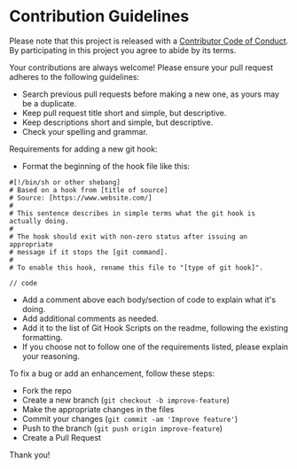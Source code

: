 # Contribution Guidelines

Please note that this project is released with a [Contributor Code of Conduct](CODE-OF-CONDUCT.md). By participating in this project you agree to abide by its terms.

Your contributions are always welcome! Please ensure your pull request adheres to the following guidelines:

- Search previous pull requests before making a new one, as yours may be a duplicate.
- Keep pull request title short and simple, but descriptive.
- Keep descriptions short and simple, but descriptive.
- Check your spelling and grammar.

Requirements for adding a new git hook:

- Format the beginning of the hook file like this:

```
#[!/bin/sh or other shebang]
# Based on a hook from [title of source]
# Source: [https://www.website.com/]
#
# This sentence describes in simple terms what the git hook is actually doing.
#
# The hook should exit with non-zero status after issuing an appropriate
# message if it stops the [git command].
#
# To enable this hook, rename this file to "[type of git hook]".

// code
```

- Add a comment above each body/section of code to explain what it's doing.
- Add additional comments as needed.
- Add it to the list of Git Hook Scripts on the readme, following the existing formatting.
- If you choose not to follow one of the requirements listed, please explain your reasoning.

To fix a bug or add an enhancement, follow these steps:

- Fork the repo
- Create a new branch (`git checkout -b improve-feature`)
- Make the appropriate changes in the files
- Commit your changes (`git commit -am 'Improve feature'`)
- Push to the branch (`git push origin improve-feature`)
- Create a Pull Request

Thank you!
